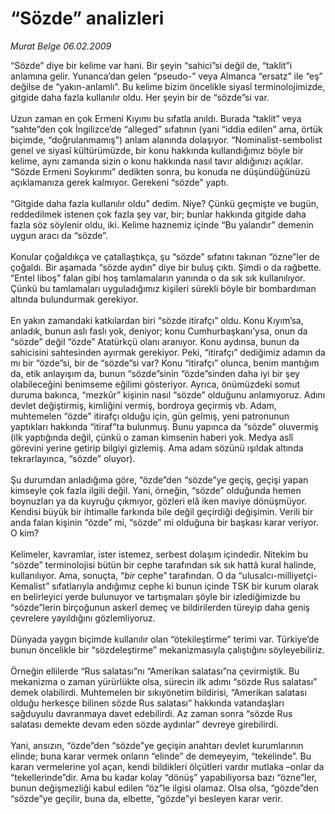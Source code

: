 # “Sözde” analizleri

*Murat Belge 06.02.2009*

<div class="taraf_structure_2col_1zq">
<div class="margen_n">



 <p>“Sözde” diye bir kelime var hani. Bir şeyin “sahici”si değil de, “taklit”i anlamına gelir. Yunanca’dan gelen “pseudo-” veya Almanca “ersatz” ile “eş” değilse de “yakın-anlamlı”. Bu kelime bizim öncelikle siyasî terminolojimizde, gitgide daha fazla kullanılır oldu. Her şeyin bir de “sözde”si var. <br/><br/>Uzun zaman en çok Ermeni Kıyımı bu sıfatla anıldı. Burada “taklit” veya “sahte”den çok İngilizce’de “alleged” sıfatının (yani “iddia edilen” ama, örtük biçimde, “doğrulanmamış”) anlam alanında dolaşıyor. “Nominalist-sembolist genel ve siyasî kültürümüzde, bir konu hakkında kullandığımız böyle bir kelime, aynı zamanda sizin o konu hakkında nasıl tavır aldığınızı açıklar. “Sözde Ermeni Soykırımı” dedikten sonra, bu konuda ne düşündüğünüzü açıklamanıza gerek kalmıyor. Gerekeni “sözde” yaptı. <br/><br/>“Gitgide daha fazla kullanılır oldu” dedim. Niye? Çünkü geçmişte ve bugün, reddedilmek istenen çok fazla şey var, bir; bunlar hakkında gitgide daha fazla söz söylenir oldu, iki. Kelime haznemiz içinde “Bu yalandır” demenin uygun aracı da “sözde”. <br/><br/>Konular çoğaldıkça ve çatallaştıkça, şu “sözde” sıfatını takınan “özne”ler de çoğaldı. Bir aşamada “sözde aydın” diye bir buluş çıktı. Şimdi o da rağbette. “Entel liboş” falan gibi hoş tamlamaların yanında o da sık sık kullanılıyor. Çünkü bu tamlamaları uyguladığımız kişileri sürekli böyle bir bombardıman altında bulundurmak gerekiyor. <br/><br/>En yakın zamandaki katkılardan biri “sözde itirafçı” oldu. Konu Kıyım’sa, anladık, bunun aslı faslı yok, deniyor; konu Cumhurbaşkanı’ysa, onun da “sözde” değil “özde” Atatürkçü olanı aranıyor. Konu aydınsa, bunun da sahicisini sahtesinden ayırmak gerekiyor. Peki, “itirafçı” dediğimiz adamın da mı bir “özde”si, bir de “sözde”si var? Konu “itirafçı” olunca, benim mantığım da, etik anlayışım da, bunun “sözde”sinin “özde”sinden daha iyi bir şey olabileceğini benimseme eğilimi gösteriyor. Ayrıca, önümüzdeki somut duruma bakınca, “mezkûr” kişinin nasıl “sözde” olduğunu anlamıyoruz. Adını devlet değiştirmiş, kimliğini vermiş, bordroya geçirmiş vb. Adam, muhtemelen “özde” itirafçı olduğu için, gün gelmiş, yeni patronunun yaptıkları hakkında “itiraf”ta bulunmuş. Bunu yapınca da “sözde” oluvermiş (ilk yaptığında değil, çünkü o zaman kimsenin haberi yok. Medya aslî görevini yerine getirip bilgiyi gizlemiş. Ama adam sözünü ışıldak altında tekrarlayınca, “sözde” oluyor). <br/><br/>Şu durumdan anladığıma göre, “özde”den “sözde”ye geçiş, geçişi yapan kimseyle çok fazla ilgili değil. Yani, örneğin, “sözde” olduğunda hemen boynuzları ya da kuyruğu çıkmıyor, gözleri elâ iken maviye dönüşmüyor. Kendisi büyük bir ihtimalle farkında bile değil geçirdiği değişimin. Verili bir anda falan kişinin “özde” mi, “sözde” mi olduğuna bir başkası karar veriyor. O kim? <br/><br/>Kelimeler, kavramlar, ister istemez, serbest dolaşım içindedir. Nitekim bu “sözde” terminolojisi bütün bir cephe tarafından sık sık hattâ kural halinde, kullanılıyor. Ama, sonuçta, “<i>bir</i> cephe” tarafından. O da “ulusalcı-milliyetçi-Kemalist” sıfatlarıyla andığımız cephe ki bunun içinde TSK bir kurum olarak en belirleyici yerde bulunuyor ve tartışmaları şöyle bir izlediğimizde bu “sözde”lerin birçoğunun askerî demeç ve bildirilerden türeyip daha geniş çevrelere yayıldığını gözlemliyoruz. <br/><br/>Dünyada yaygın biçimde kullanılır olan “ötekileştirme” terimi var. Türkiye’de bunun öncelikle bir “sözdeleştirme” mekanizmasıyla çalıştığını söyleyebiliriz. <br/><br/>Örneğin ellilerde “Rus salatası”nı “Amerikan salatası”na çevirmiştik. Bu mekanizma o zaman yürürlükte olsa, sürecin ilk adımı “sözde Rus salatası” demek olabilirdi. Muhtemelen bir sıkıyönetim bildirisi, “Amerikan salatası olduğu herkesçe bilinen sözde Rus salatası” hakkında vatandaşları sağduyulu davranmaya davet edebilirdi. Az zaman sonra “sözde Rus salatası demekte devam eden sözde aydınlar” devreye girebilirdi. <br/><br/>Yani, ansızın, “özde”den “sözde”ye geçişin anahtarı devlet kurumlarının elinde; buna karar vermek onların “elinde” de demeyeyim, “tekelinde”. Bu kararı vermelerine yol açan, kendi bildikleri ölçütleri vardır mutlaka –onlar da “tekellerinde”dir. Ama bu kadar kolay “dönüş” yapabiliyorsa bazı “özne”ler, bunun değişmezliği kabul edilen “öz”le ilgisi olamaz. Olsa olsa, “gözde”den “sözde”ye geçilir, buna da, elbette, “gözde”yi besleyen karar verir.</p>

<br/>


<div id="taraf_not">
</div>

</div>


</div>
